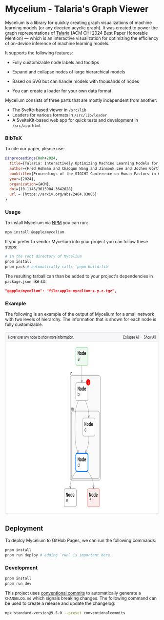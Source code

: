 # Mycelium - Talaria's Graph Viewer

Mycelium is a library for quickly creating graph visualizations of machine learning models (or any directed acyclic graph).
It was created to power the graph representations of [Talaria](https://machinelearning.apple.com/research/talaria) (ACM CHI 2024 Best Paper Honorable Mention) — which is an interactive visualization for optimizing the efficiency of on-device inference of machine learning models.

It supports the following features:

- Fully customizable node labels and tooltips
- Expand and collapse nodes of large hierarchical models
- Based on SVG but can handle models with thousands of nodes

- You can create a loader for your own data format

Mycelium consists of three parts that are mostly independent from another:

- The Svelte-based viewer in `/src/lib`
- Loaders for various formats in `/src/lib/loader`
- A SvelteKit-based web app for quick tests and development in `/src/app.html`

### BibTeX

To cite our paper, please use:

```bib
@inproceedings{Hoh+2024,
  title={Talaria: Interactively Optimizing Machine Learning Models for Efficient Inference},
  author={Fred Hohman and Chaoqun Wang and Jinmook Lee and Jochen Görtler and Dominik Moritz and Jeffrey Bigham and Zhile Ren and Cecile Foret and Qi Shan and Xiaoyi Zhang},
  booktitle={Proceedings of the SIGCHI Conference on Human Factors in Computing Systems},
  year={2024},
  organization={ACM},
  doi={10.1145/3613904.3642628}
  url = {https://arxiv.org/abs/2404.03085}
}
```

### Usage


To install Mycelium via [NPM](https://www.npmjs.com/package/@apple/mycelium) you can run:

```sh
npm install @apple/mycelium
```

If you prefer to vendor Mycelium into your project you can follow these steps:

```sh
# in the root directory of Mycelium
pnpm install
pnpm pack # automatically calls `pnpm build:lib`
```

The resulting tarball can than be added to your project's dependencies in `package.json` like so:

```json
"@apple/mycelium": "file:apple-mycelium-x.y.z.tgz",
```

### Example

The following is an example of the output of Mycelium for a small network with two levels of hierarchy. The information that is shown for each node is fully customizable.

<p align="center">
  <img src="https://raw.githubusercontent.com/apple/ml-mycelium/main/example.png" alt="Mycelium example" height="600" />
</p>

## Deployment

To deploy Mycelium to GitHub Pages, we can run the following commands:

```sh
pnpm install
pnpm run deploy # adding `run` is important here.
```

### Development

```sh
pnpm install
pnpm run dev
```

This project uses [conventional commits](https://www.conventionalcommits.org/en/v1.0.0/) to automatically generate a `CHANGELOG.md` which signals breaking changes.
The following command can be used to create a release and update the changelog:

```sh
npx standard-version@9.5.0 --preset conventionalcommits
```
